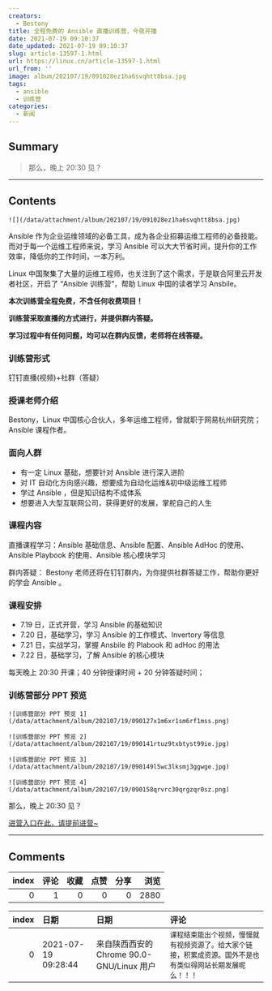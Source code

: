 ```yaml
---
creators:
  - Bestony
title: 全程免费的 Ansible 直播训练营，今夜开播
date: 2021-07-19 09:10:37
date_updated: 2021-07-19 09:10:37
slug: article-13597-1.html
url: https://linux.cn/article-13597-1.html
url_from: ''
image: album/202107/19/091028ez1ha6svqhtt8bsa.jpg
tags:
  - ansible
  - 训练营
categories:
  - 新闻
---
```


## Summary

> 那么，晚上 20:30 见？

***

<!-- more -->

## Contents

`![](/data/attachment/album/202107/19/091028ez1ha6svqhtt8bsa.jpg)`

Ansible 作为企业运维领域的必备工具，成为各企业招募运维工程师的必备技能。而对于每一个运维工程师来说，学习 Ansible 可以大大节省时间，提升你的工作效率，降低你的工作时间，一本万利。

Linux 中国聚集了大量的运维工程师，也关注到了这个需求，于是联合阿里云开发者社区，开启了 “Ansible 训练营”，帮助 Linux 中国的读者学习 Ansbile。

**本次训练营全程免费，不含任何收费项目！**

**训练营采取直播的方式进行，并提供群内答疑。**

**学习过程中有任何问题，均可以在群内反馈，老师将在线答疑。**

### 训练营形式

钉钉直播(视频)+社群（答疑）

### 授课老师介绍

Bestony，Linux 中国核心合伙人，多年运维工程师，曾就职于网易杭州研究院；Ansible 课程作者。

### 面向人群

* 有一定 Linux 基础，想要针对 Ansible 进行深入进阶
* 对 IT 自动化方向感兴趣，想要成为自动化运维&初中级运维工程师
* 学过 Ansible ，但是知识结构不成体系
* 想要进入大型互联网公司，获得更好的发展，掌舵自己的人生

### 课程内容

直播课程学习：Ansible 基础信息、Ansible 配置、Ansible AdHoc 的使用、Ansible Playbook 的使用、Ansible 核心模块学习

群内答疑： Bestony 老师还将在钉钉群内，为你提供社群答疑工作，帮助你更好的学会 Ansible 。

### 课程安排

* 7.19 日，正式开营，学习 Ansible 的基础知识
* 7.20 日，基础学习，学习 Ansible 的工作模式、Invertory 等信息
* 7.21 日，实战学习，掌握 Ansbile 的 Plabook 和 adHoc 的用法
* 7.22 日，基础学习，了解 Ansible 的核心模块

每天晚上 20:30 开课；40 分钟授课时间 + 20 分钟答疑时间；

### 训练营部分 PPT 预览

`![训练营部分 PPT 预览 1](/data/attachment/album/202107/19/090127x1m6xr1sm6rf1mss.png)`

`![训练营部分 PPT 预览 2](/data/attachment/album/202107/19/090141rtuz9txbtyst99ie.jpg)`

`![训练营部分 PPT 预览 3](/data/attachment/album/202107/19/090149l5wc3lksmj3ggwge.jpg)`

`![训练营部分 PPT 预览 4](/data/attachment/album/202107/19/090158qrvrc30qrgzqr0sz.png)`

那么，晚上 20:30 见？

[进营入口在此，请提前进营~](https://developer.aliyun.com/learning/trainingcamp/linux/1?utm_content=g_1000282661)

***

## Comments


|   index |   评论 |   收藏 |   点赞 |   分享 |   浏览 |
|--------:|-------:|-------:|-------:|-------:|-------:|
|       0 |      1 |      0 |      0 |      0 |   2880 |

|   index | 日期                | 日期                                      | 评论                                                                                                         |
|--------:|:--------------------|:------------------------------------------|:-------------------------------------------------------------------------------------------------------------|
|       0 | 2021-07-19 09:28:44 | 来自陕西西安的 Chrome 90.0-GNU/Linux 用户 | `课程结束能出个视频，慢慢就有视频资源了。给大家个链接，积累成资源。国外不是也有类似得网站长期发展呢么！！！` |
